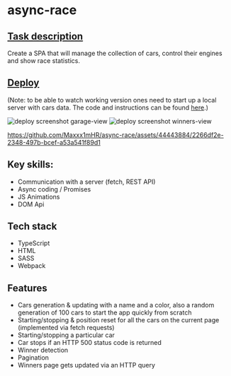 # async-race

## [Task description](https://github.com/rolling-scopes-school/tasks/blob/master/tasks/async-race.md#cross-check) 
Create a SPA that will manage the collection of cars, control their engines and show race statistics.


## [Deploy](https://maxxx1mhr.github.io/async-race/async-race/)
(Note: to be able to watch working version ones need to start up a local server with cars data. The code and instructions can be found [here](https://github.com/mikhama/async-race-api).)


<img  src="https://github.com/Maxxx1mHR/async-race/assets/44443884/6a9c6c23-d79c-4288-8364-458fc0f36344" alt="deploy screenshot garage-view">
<img  src="https://github.com/Maxxx1mHR/async-race/assets/44443884/55fd3bc0-5d23-42f4-8cde-edeb555f4f21" alt="deploy screenshot winners-view">


https://github.com/Maxxx1mHR/async-race/assets/44443884/2266df2e-2348-497b-bcef-a53a541f89d1




## Key skills:
* Сommunication with a server (fetch, REST API)
* Async coding / Promises
* JS Animations
* DOM Api

## Tech stack
* TypeScript
* HTML
* SASS
* Webpack

## Features
* Cars generation & updating with a name and a color, also a random generation of 100 cars to start the app quickly from scratch
* Starting/stopping & position reset for all the cars on the current page (implemented via fetch requests)
* Starting/stopping a particular car
* Car stops if an HTTP 500 status code is returned
* Winner detection
* Pagination
* Winners page gets updated via an HTTP query
